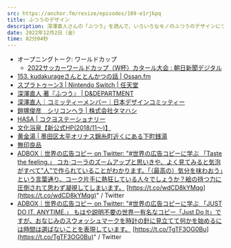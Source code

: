 ```yaml
---
src: https://anchor.fm/resize/episodes/109-e1rjkpq
title: ふつうのデザイン
description: 深澤直人さんの「ふつう」を読んで、いろいろなモノのふつうのデザインについて考えてみました。
date: 2022年12月2日（金）
time: 82分04秒
---
```


- オープニングトーク: ワールドカップ
    - [2022サッカーワールドカップ（W杯）カタール大会 : 朝日新聞デジタル](https://www.asahi.com/worldcup/)
- [153. kudakurageさんととんかつの話 | Ossan.fm](https://ossan.fm/episode/153)
- [スプラトゥーン3 | Nintendo Switch | 任天堂](https://www.nintendo.co.jp/switch/av5ja/index.html)
- [深澤直人 著『ふつう』 | D&DEPARTMENT](https://www.d-department.com/item/2018000100098.html)
- [深澤直人｜コミッティーメンバー｜日本デザインコミッティー](https://designcommittee.jp/member/fukasawa_naoto.html)
- [鎧塚俊彦　シリコンヘラ | 株式会社タマハシ](https://www.smile-king.co.jp/product/%e9%8e%a7%e5%a1%9a%e4%bf%8a%e5%bd%a6%e3%80%80%e3%82%b7%e3%83%aa%e3%82%b3%e3%83%b3%e3%83%98%e3%83%a9/)
- [HASA | コクヨステーショナリー](https://www.kokuyo-st.co.jp/stationery/hasa/)
- [文化浴泉【新公式HP(2018/11～)】](https://www.bunkayokusen1010.com/)
- [黄金湯 | 墨田区太平オリナス錦糸町近くにある下町銭湯](https://koganeyu.com/)
- [無印良品](https://www.muji.com/jp/ja/store)
- [ADBOX｜世界の広告コピー on Twitter: "#世界の広告コピーに学ぶ 「Taste the feeling.」 コカ·コーラのズームアップと思いきや、よく見てみると気泡がすべて”人”で作られていることがわかります。「（最高の）気分を味わおう」という言葉通り、コーク片手に熱狂している人々でしょうか？絵の持つ力に圧倒されて思わず凝視してしまいます。](https://twitter.com/adbox2020/status/1555508917995814913) [https://t.co/wdCD8kYMqg](https://t.co/wdCD8kYMqg)" / Twitter
- [ADBOX｜世界の広告コピー on Twitter: "#世界の広告コピーに学ぶ 「JUST DO IT. ANYTIME.」 もはや説明不要の世界一有名なコピー「Just Do It」ですが、おなじみのスウォッシュマークを時計の針に見立てて何かを始めるには時間は選ばないことを表現しています。](https://twitter.com/adbox2020/status/1554784141459296257) [https://t.co/TgTF3OG0Bu](https://t.co/TgTF3OG0Bu)" / Twitter